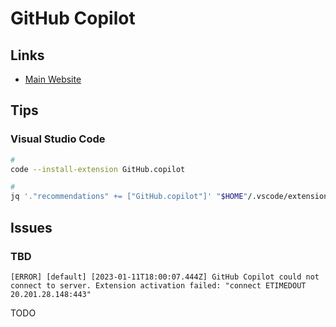# GitHub Copilot

<!--
https://githubnext.com/projects/copilot-cli/

https://githubnext.com/
-->

## Links

- [Main Website](https://github.com/features/copilot)

## Tips

### Visual Studio Code

```sh
#
code --install-extension GitHub.copilot

#
jq '."recommendations" += ["GitHub.copilot"]' "$HOME"/.vscode/extensions.json | sponge "$HOME"/.vscode/extensions.json
```

## Issues

### TBD

```log
[ERROR] [default] [2023-01-11T18:00:07.444Z] GitHub Copilot could not connect to server. Extension activation failed: "connect ETIMEDOUT 20.201.28.148:443"
```

TODO
